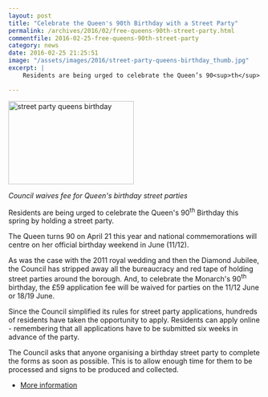 ```yaml
---
layout: post
title: "Celebrate the Queen's 90th Birthday with a Street Party"
permalink: /archives/2016/02/free-queens-90th-street-party.html
commentfile: 2016-02-25-free-queens-90th-street-party
category: news
date: 2016-02-25 21:25:51
image: "/assets/images/2016/street-party-queens-birthday_thumb.jpg"
excerpt: |
    Residents are being urged to celebrate the Queen’s 90<sup>th</sup> Birthday this spring by holding a street party as Richmond Council waives fee for Queen's birthday street parties.

---
```


<a href="/assets/images/2016/street-party-queens-birthday.jpg" title="See larger version of - street party queens birthday"><img src="/assets/images/2016/street-party-queens-birthday_thumb.jpg" width="250" height="166" alt="street party queens birthday" class="photo right" /></a>

*Council waives fee for Queen's birthday street parties*

Residents are being urged to celebrate the Queen's 90<sup>th</sup> Birthday this spring by holding a street party.

The Queen turns 90 on April 21 this year and national commemorations will centre on her official birthday weekend in June (11/12).

As was the case with the 2011 royal wedding and then the Diamond Jubilee, the Council has stripped away all the bureaucracy and red tape of holding street parties around the borough. And, to celebrate the Monarch's 90<sup>th</sup> birthday, the £59 application fee will be waived for parties on the 11/12 June or 18/19 June.

Since the Council simplified its rules for street party applications, hundreds of residents have taken the opportunity to apply. Residents can apply online - remembering that all applications have to be submitted six weeks in advance of the party.

The Council asks that anyone organising a birthday street party to complete the forms as soon as possible. This is to allow enough time for them to be processed and signs to be produced and collected.

-   [More information](http://www.richmond.gov.uk/street_parties)
